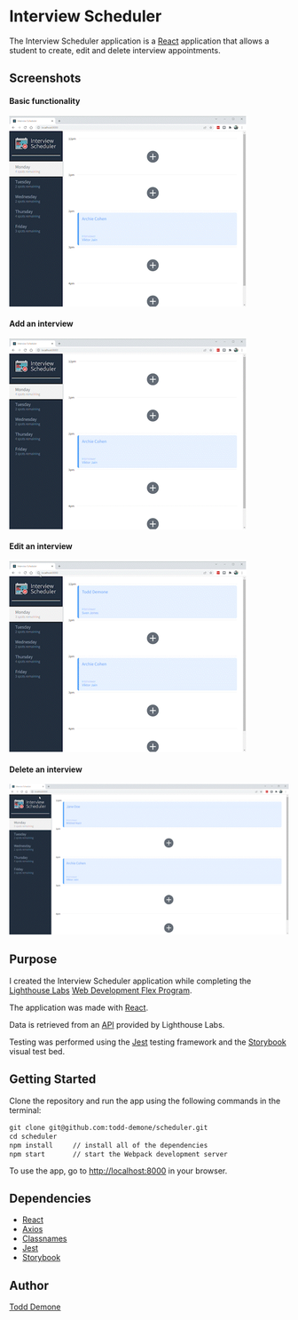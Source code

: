 # Interview Scheduler

The Interview Scheduler application is a [React](https://reactjs.org/) application that allows a student to create, edit and delete interview appointments.

## Screenshots
#### Basic functionality
![Basic functionality](https://raw.githubusercontent.com/todd-demone/scheduler/main/docs/scheduler-5-large-file.gif)

#### Add an interview
![Add interview](https://raw.githubusercontent.com/todd-demone/scheduler/main/docs/scheduler-6-large.gif)

#### Edit an interview
![Edit interview](https://raw.githubusercontent.com/todd-demone/scheduler/main/docs/scheduler-7-large.gif)

#### Delete an interview 
![Delete interview](https://raw.githubusercontent.com/todd-demone/scheduler/main/docs/scheduler-8-large.gif)

## Purpose

I created the Interview Scheduler application while completing the [Lighthouse Labs](https://github.com/lighthouse-labs) [Web Development Flex Program](https://www.lighthouselabs.ca/en/web-development-flex-program). 

The application was made with [React](https://reactjs.org/). 

Data is retrieved from an [API](https://github.com/todd-demone/scheduler-api) provided by Lighthouse Labs.

Testing was performed using the [Jest](https://jestjs.io/) testing framework and the [Storybook](https://storybook.js.org/) visual test bed.

## Getting Started

Clone the repository and run the app using the following commands in the terminal:

```
git clone git@github.com:todd-demone/scheduler.git
cd scheduler
npm install     // install all of the dependencies
npm start       // start the Webpack development server
```

To use the app, go to <http://localhost:8000> in your browser.

## Dependencies
* [React](https://reactjs.org/)
* [Axios](https://axios-http.com/)
* [Classnames](https://www.npmjs.com/package/classnames)
* [Jest](https://jestjs.io/)
* [Storybook](https://storybook.js.org/)

## Author

[Todd Demone](https://github.com/todd-demone)